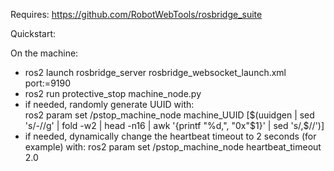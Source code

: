 
Requires: https://github.com/RobotWebTools/rosbridge_suite


Quickstart:

On the machine:
- ros2 launch rosbridge_server rosbridge_websocket_launch.xml port:=9190
- ros2 run protective_stop machine_node.py
- if needed, randomly generate UUID with:  
ros2 param set /pstop_machine_node machine_UUID [$(uuidgen | sed 's/-//g' | fold -w2 | head -n16 | awk '{printf "%d,", "0x"$1}' | sed 's/,$//')]
- if needed, dynamically change the heartbeat timeout to 2 seconds (for example) with: 
ros2 param set /pstop_machine_node heartbeat_timeout 2.0

